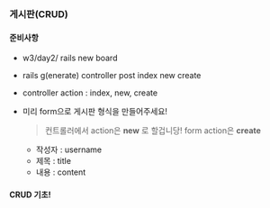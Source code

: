 ### 게시판(CRUD)

#### 준비사항

* w3/day2/
  rails new board

* rails g(enerate) controller post index new create

* controller action : index, new, create

* 미리 form으로 게시판 형식을 만들어주세요!

  > 컨트롤러에서 action은 **new** 로 할겁니당!
  > form action은 **create**

  * 작성자 : username
  * 제목 : title
  * 내용 : content

#### CRUD 기초!
